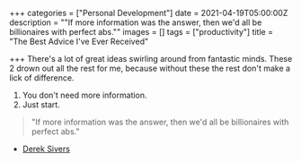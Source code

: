 +++
categories = ["Personal Development"]
date = 2021-04-19T05:00:00Z
description = "\"If more information was the answer, then we'd all be billionaires with perfect abs.\""
images = []
tags = ["productivity"]
title = "The Best Advice I've Ever Received"

+++
There's a lot of great ideas swirling around from fantastic minds. These 2 drown out all the rest for me, because without these the rest don't make a lick of difference.

1. You don't need more information.
2. Just start.

> "If more information was the answer, then we'd all be billionaires with perfect abs."

* [Derek Sivers](https://www.goodreads.com/quotes/9199125-if-more-information-was-the-answer-then-we-d-all-be)